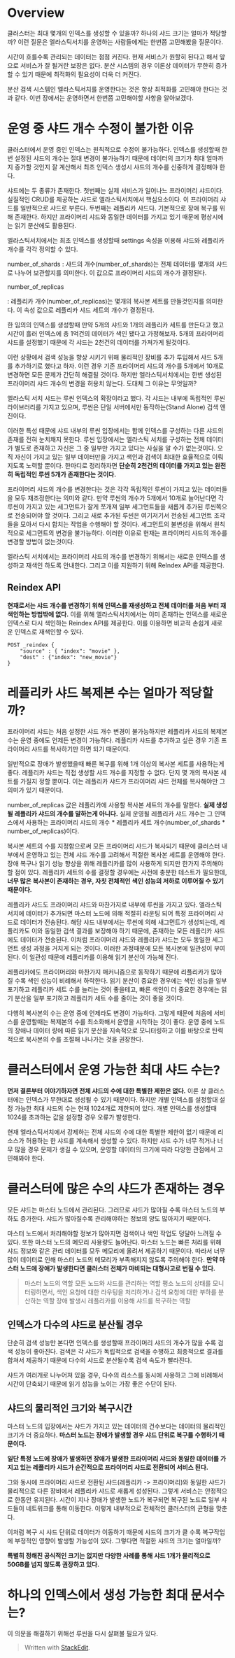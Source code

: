 # Overview

클러스터는 최대 몇개의 인덱스를 생성할 수 있을까? 하나의 샤드 크기는 얼마가 적당할까? 이런 질문은 엘라스틱서치를 운영하는 사람들에게는 한번쯤 고민해봤을 질문이다. 

시간이 흐를수록 관리되는 데이터는 점점 커진다. 현재 서비스가 원할히 된다고 해서 앞으로 서비스가 잘 될거란 보장은 없다. 분산 시스템의 경우 이론상 데이터가 무한히 증가할 수 있기 때문에 최적화의 필요성이 더욱 더 커진다. 

분산 검색 시스템인 엘라스틱서치를 운영한다는 것은 항상 최적화를 고민해야 한다는 것과 같다. 이번 장에서는 운영하면서 한번쯤 고민해야할 사항을 알아보겠다.

# 운영 중 샤드 개수 수정이 불가한 이유

클러스터에서 운영 중인 인덱스는 원칙적으로 수정이 불가능하다. 인덱스를 생성할때 한번 설정된 샤드의 개수는 절대 변경이 불가능하기 때문에 데이터의 크기가 최대 얼마까지 증가할 것인지 잘 계산해서 최초 인덱스 생성시 샤드의 개수를 신중하게 결정해야 한다. 

샤드에는 두 종류가 존재한다. 첫번째는 실제 서비스가 일어나느 프라이머리 샤드이다. 실질적인 CRUD를 제공하는 샤드로 엘라스틱서치에서 핵심요소이다. 이 프라이머리 샤드를 일반적으로 샤드로 부른다. 두번째는 레플리카 샤드다. 기본적으로 장애 복구를 위해 존재한다. 하지만 프라이머리 샤드와 동일한 데이터를 가지고 있기 때문에 평상시에는 읽기 분산에도 활용된다. 

엘라스틱서치에서는 최초 인덱스를 생성할때 settings 속성을 이용해 샤드와 레플리카 개수를 각각 정의할 수 있다. 

number_of_shards
: 샤드의 개수(number_of_shards)는 전체 데이터를 몇개의 샤드로 나누어 보관할지를 의미한다. 이 값으로 프라이머리 샤드의 개수가 결정된다.

number_of_replicas

: 레플리카 개수(number_of_replicas)는 몇개의 복사본 세트를 만들것인지를 의미한다. 이 속성 값으로 레플리카 샤드 세트의 개수가 결정된다.

한 임의의 인덱스를 생성할때 만약 5개의 샤드와 1개의 레플리카 세트를 만든다고 했고 시간이 흘러 인덱스에 총 1억건의 데이터가 색인 됐다고 가정해보자. 5개의 프라이머리 샤드를 설정했기 때문에 각 샤드는 2천건의 데이터를 가져가게 될것이다. 

이런 상황에서 검색 성능을 향상 시키기 위해 물리적인 장비를 추가 투입해서 샤드 5개를 추가하기로 했다고 하자. 이런 경우 기존 프라이머리 샤드의 개수를 5개에서 10개로 변경하면 모든 문제가 간단히 해결될 것이다. 하지만 엘라스틱서치에서는 한번 생성된 프라이머리 샤드 개수의 변경을 허용치 않는다. 도대체 그 이유는 무엇일까?

엘라스틱 서치 샤드는 루씬 인덱스의 확장이라고 했다. 각 샤드는 내부에 독립적인 루씬 라이브러리를 가지고 있으며, 루씬은 단일 서버에서만 동작하는(Stand Alone) 검색 엔진이다. 

이러한 특성 때문에 샤드 내부의 루씬 입장에서는 함께 인덱스를 구성하는 다른 샤드의 존재를 전혀 눈치채지 못한다. 루씬 입장에서는 엘라스틱 서치를 구성하는 전체 데이터가 별도로 존재하고 자신은 그 중 일부만 가지고 있다는 사실을 알 수가 없는것이다. 오직 자신이 가지고 있는 일부 데이터만을 가지고 색인과 검색이 최대한 효율적으로 이뤄지도록 노력할 뿐이다. 한마디로 정리하자면 **단순히 2천건의 데이터를 가지고 있는 완전히 독립적인 루씬 5개가 존재한다는 것이다.** 

프라이머리 샤드의 개수를 변경한다는 것은 각각 독립적인 루씬이 가지고 있는 데이터들을 모두 재조정한다는 의미와 같다. 만약 루씬의 개수가 5개에서 10개로 늘어난다면 각 루씬이 가지고 있는 세그먼트가 잘게 쪼개져 일부 세그먼트들을 새롭게 추가된 루씬쪽으로 전송되어야 할 것이다. 그리고 새로 추가된 루씬은 여기저기서 전송된 세그먼트 조각들을 모아서 다시 합치는 작업을 수행해야 할 것이다. 세그먼트의 불변성을 위해서 원칙적으로 세그먼트의 변경을 불가능하다. 이러한 이유로 현재는 프라이머리 샤드의 개수를 변경할 방법이 없는것이다. 

엘라스틱 서치에서는 프라이머리 샤드의 개수를 변경하기 위해서는 새로운 인덱스를 생성하고 재색인 하도록 안내한다. 그리고 이를 지원하기 위해 ReIndex API를 제공한다. 

## Reindex API

**현재로서는 샤드 개수를 변경하기 위해 인덱스를 재생성하고 전체 데이터를 처음 부터 재색인하는 방법밖에 없다.** 이를 위해 엘라스틱서치에서는 이미 존재하는 인덱스를 새로운 인덱스로 다시 색인하는 Reindex API를 제공한다. 이를 이용하면 비교적 손쉽게 새로운 인덱스로 재색인할 수 있다. 

```
POST _reindex {
	"source" : { "index": "movie" },
	"dest" : {"index": "new_movie"}
}
```

# 레플리카 샤드 복제본 수는 얼마가 적당할까?

프라이머리 샤드는 처음 설정한 샤드 개수 변경이 불가능하지만 레플리카 샤드의 복제본 수는 운영 중에도 언제든 변경이 가능하다. 레플리카 샤드를 추가하고 싶은 경우 기존 프라이머리 샤드를 복사하기만 하면 되기 때문이다. 

일반적으로 장애가 발생했을때 빠른 복구를 위해 1개 이상의 복사본 세트를 사용하는게 좋다. 레플리카 샤드는 직접 생성할 샤드 개수를 지정할 수 없다. 단지 몇 개의 복사본 세트를 가질지 정할 뿐이다. 이는 레플리카 샤드가 프라이머리 샤드 전체를 복사해야만 그 의미가 있기 때문이다. 


number_of_replicas 값은 레플리카에 사용할 복사본 세트의 개수를 말한다. **실제 생성될 레플리카 샤드의 개수를 말하는게 아니다.** 실제 운영될 레플리카 샤드 개수는 그 인덱스에서 사용하는 프라이머리 샤드의 개수 * 레플리카 세트 개수(number_of_shards * number_of_replicas)이다.

복사본 세트의 수를 지정함으로써 모든 프라이머리 샤드가 복사되기 때문에 클러스터 내부에서 운영하고 있는 전체 샤드 개수를 고려해서 적절한 복사본 세트를 운영해야 한다. 장애 복구나 읽기 성능 향상을 위해 레플리카를 많이 사용하게 되지만 한가지 주의해야 할 점이 있다. 레플리카 세트의 수를 결정할 경우에는 사전에 충분한 테스트가 필요한데, **너무 많은 복사본이 존재하는 경우, 자칫 전체적인 색인 성능의 저하로 이루어질 수 있기 때문이다.** 

레플리카 샤드도 프라이머리 샤드와 마찬가지로 내부에 루씬을 가지고 있다. 엘라스틱 서치에 데이터가 추가되면 마스터 노드에 의해 적절히 라운팅 되어 특정 프라이머리 샤드로 데이터가 전송된다. 해당 샤드 내부에서는 루씬에 의해 새그먼트가 생성되는데, 레플리카도 이와 동일한 검색 결과를 보장해야 하기 때문에, 존재하는 모든 레플리카 샤드에도 데이터가 전송된다. 이처럼 프라이머리 샤드와 레플리카 샤드는 모두 동일한 세그먼트 생성 과정을 거치게 되는 것이다. 이러한 과정때문에 모든 복사본에 일관성이 부여된다. 이 일관성 때문에 레플리카를 이용해 읽기 분산이 가능해 진다. 

레플리카에도 프라이머리와 마찬가지 매커니즘으로 동작하기 때문에 리플리카가 많아질 수록 색인 성능이 비례해서 하락한다. 읽기 분산이 중요한 경우에는 색인 성능을 일부 포기하고 레플리카 세트 수를 늘리는 것이 좋을테고, 빠른 색인이 더 중요한 경우에는 읽기 분산을 일부 포기하고 레플리카 세트 수를 줄이는 것이 좋을 것이다. 

다행히 복사본의 수는 운영 중에 언제라도 변경이 가능하다. 그렇게 때문에 처음에 서비스를 운영할때는 복제본의 수를 최소화해서 운영을 시작하는 것이 좋다. 운영 중에 노드의 장애나 데이터 량에 따른 읽기 분산을 지속적으로 모니터링하고 이를 바탕으로 탄력적으로 북사본의 수를 조절해 나나가는 것을 권장한다. 

# 클러스터에서 운영 가능한 최대 샤드 수는?

**먼저 결론부터 이야기하자면 전체 샤드의 수에 대한 특별한 제한은 없다.** 이론 상 클러스터에는 인덱스가 무한대로 생성될 수 있기 때문이다. 하지만 개별 인덱스를 설정할대 설정 가능한 최대 샤드의 수는 현재 1024개로 제한되어 있다. 개별 인덱스를 생성할때 1024를 초과하는 값을 설정할 경우 오류가 발생한다. 

현재 엘라스틱서치에서 강제하는 전체 샤드의 수에 대한 특별한 제한이 없기 때문에 리소스가 허용하는 한 샤드를 계속해서 생성할 수 있다. 하지만 샤드 수가 너무 적거나 너무 많을 경우 문제가 생길 수 있으며, 운영할 데이터의 크기에 따라 다양한 관점에서 고민해봐야 한다. 

# 클러스터에 많은 수의 샤드가 존재하는 경우

모든 샤드는 마스터 노드에서 관리된다. 그러므로 샤드가 많아질 수록 마스터 노드의 부하도 증가한다. 샤드가 많아질수록 관리해야하는 정보의 양도 많아지기 때문이다. 

마스터 노드에서 처리해야할 정보가 많아지면 검색이나 색인 작업도 덩달아 느려질 수 있다. 또한 마스터 노드의 메모리 사용량도 늘어난다. 마스터 노드는 빠른 처리를 위해 샤드 정보와 같은 관리 데이터를 모두 메모리에 올려서 제공하기 때문이다. 따라서 너무 많이 데이터로 인해 마스터 노드의 메모리가 부족해지지 않도록 주의해야 한다. **만약 마스터 노드에 장애가 발생한다면 클러스터 전체가 마비되는 대형사고로 번질 수 있다.**   

> 마스터 노드의 역할
> 모든 노드와 샤드를 관리하는 역할
> 평소 노드의 상태를 모니터링하면서, 색인 요청에 대한 라우팅을 처리하거나 검색 요청에 대한 부하를 분산하는 역할
> 장애 발생시 레플리카를 이용해 샤드를 복구하는 역할

## 인덱스가 다수의 샤드로 분산될 경우

단순히 검색 성능만 본다면 인덱스를 생성할때 프라이머리 샤드의 개수가 많을 수록 검색 성능이 좋아진다. 검색은 각 샤드가 독립적으로 검색을 수행하고 최종적으로 결과를 합쳐서 제공하기 때문에 다수의 샤드로 분산될수록 검색 속도가 빨라진다. 

샤드가 여러개로 나누어져 있을 경우, 다수의 리소스를 동시에 사용하고 그에 비례해서 시간이 단축되기 때문에 읽기 성능을 노이는 가장 좋은 수단이 된다. 

## 샤드의 물리적인 크기와 복구시간

마스터 노드의 입장에서는 샤드가 가지고 있는 데이터의 건수보다는 데이터의 물리적인 크기가 더 중요하다. **마스터 노드는 장애가 발생할 경우 샤드 단위로 복구를 수행하기 때문이다.** 

**일단 특정 노드에 장애가 발생하면 장애가 발생한 프라이머리 샤드와 동일한 데이터를 가지고 있는 레플리카 샤드가 순간적으로 프라이머리 샤드로 전환되어 서비스 된다.** 

그와 동시에 프라이머리 샤드로 전환된 샤드(레플리카 -> 프라이머리)와 동일한 샤드가 물리적으로 다른 장비에서 레플리카 샤드로 새롭게 성성된다. 그렇게 서비스는 안정적으로 한동안 유지된다. 시간이 지나 장애가 발생한 노드가 복구되면 복구된 노드로 일부 샤드들이 네트워크를 통해 이동한다. 이렇게 내부적으로 전체적인 클러스터의 균형을 맞춘다. 

이처럼 복구 시 샤드 단위로 데이터가 이동하기 때문에 샤드의 크기가 클 수록 복구작업에 부정적인 영향이 발생할 가능성이 있다. 그렇다면 적절한 샤드의 크기는 얼마일까?

**특별히 정해진 공식적인 크기는 없지만 다양한 사례를 통해 샤드 1개가 물리적으로 50GB를 넘지 않도록 권장하고 있다.** 

# 하나의 인덱스에서 생성 가능한 최대 문서수는?

이 의문을 해결하기 위해선 루씬을 다시 살펴볼 필요가 있다. 




> Written with [StackEdit](https://stackedit.io/).
<!--stackedit_data:
eyJoaXN0b3J5IjpbLTE3MjUyMzkxOTMsLTEyNzc3MzMxMTUsOD
g0MTc0MzI3LC0xNjYxNzc5NDcsLTMxOTE1MDgxNV19
-->